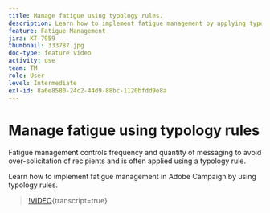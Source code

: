 ```yaml
---
title: Manage fatigue using typology rules.
description: Learn how to implement fatigue management by applying typology rules.
feature: Fatigue Management
jira: KT-7959
thumbnail: 333787.jpg
doc-type: feature video
activity: use
team: TM
role: User
level: Intermediate
exl-id: 8a6e8580-24c2-44d9-88bc-1120bfdd9e8a
---
```

# Manage fatigue using typology rules

Fatigue management controls frequency and quantity of messaging to avoid over-solicitation of recipients and is often applied using a typology rule.

Learn how to implement fatigue management in Adobe Campaign by using typology rules.

>[!VIDEO](https://video.tv.adobe.com/v/333787?quality=12&learn=on){transcript=true}
